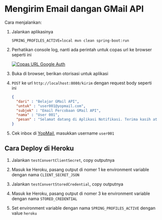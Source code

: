 # Mengirim Email dangan GMail API #

Cara menjalankan:

1. Jalankan aplikasinya

    ```
    SPRING_PROFILES_ACTIVE=local mvn clean spring-boot:run  
    ```

2. Perhatikan console log, nanti ada perintah untuk copas url ke browser seperti ini

    [![Copas URL Google Auth](docs/setup-gmail-api.png)](docs/setup-gmail-api.png)

3. Buka di browser, berikan otorisasi untuk aplikasi

4. `POST` ke url `http://localhost:8080/kirim` dengan request body seperti ini

    ```json
    {
      "dari" : "Belajar GMail API",
      "untuk" : "user001@yopmail.com",
      "subjek" : "Email Percobaan GMail API",
      "nama" : "User 001",
      "pesan" : "Selamat datang di Aplikasi Notifikasi. Terima kasih atas partisipasi Anda."
    }
    ```

5. Cek inbox di [YopMail](http://yopmail.com), masukkan username `user001`

## Cara Deploy di Heroku ##

1. Jalankan `testConvertClientSecret`, copy outputnya

2. Masuk ke Heroku, pasang output di nomer 1 ke environment variable dengan nama `CLIENT_SECRET_JSON`

3. Jalankan `testConvertStoredCredential`, copy outputnya

4. Masuk ke Heroku, pasang output di nomer 3 ke environment variable dengan nama `STORED_CREDENTIAL`

5. Set environment variable dengan nama `SPRING_PROFILES_ACTIVE` dengan value `heroku`